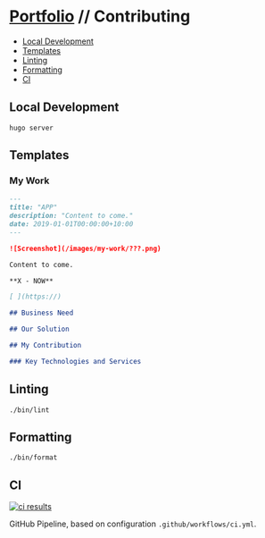 # [Portfolio](./README.md) // Contributing

-   [Local Development](#local-development)
-   [Templates](#templates)
-   [Linting](#linting)
-   [Formatting](#formatting)
-   [CI](#ci)

## Local Development

```shell
hugo server
```

## Templates

### My Work

```markdown
---
title: "APP"
description: "Content to come."
date: 2019-01-01T00:00:00+10:00
---

![Screenshot](/images/my-work/???.png)

Content to come.

**X - NOW**

[ ](https://)

## Business Need

## Our Solution

## My Contribution

### Key Technologies and Services
```

## Linting

```shell
./bin/lint
```

## Formatting

```shell
./bin/format
```

## CI

[![ci results](https://github.com/dbtedman/portfolio/workflows/ci/badge.svg)](https://github.com/dbtedman/portfolio/actions?workflow=ci-master)

GitHub Pipeline, based on configuration `.github/workflows/ci.yml`.
